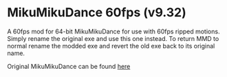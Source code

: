 # MikuMikuDance 60fps (v9.32)

A 60fps mod for 64-bit MikuMikuDance for use with 60fps ripped motions.
Simply rename the original exe and use this one instead.
To return MMD to normal rename the modded exe and revert the old exe back to its original name.

Original MikuMikuDance can be found [here](https://sites.google.com/view/evpvp/)

